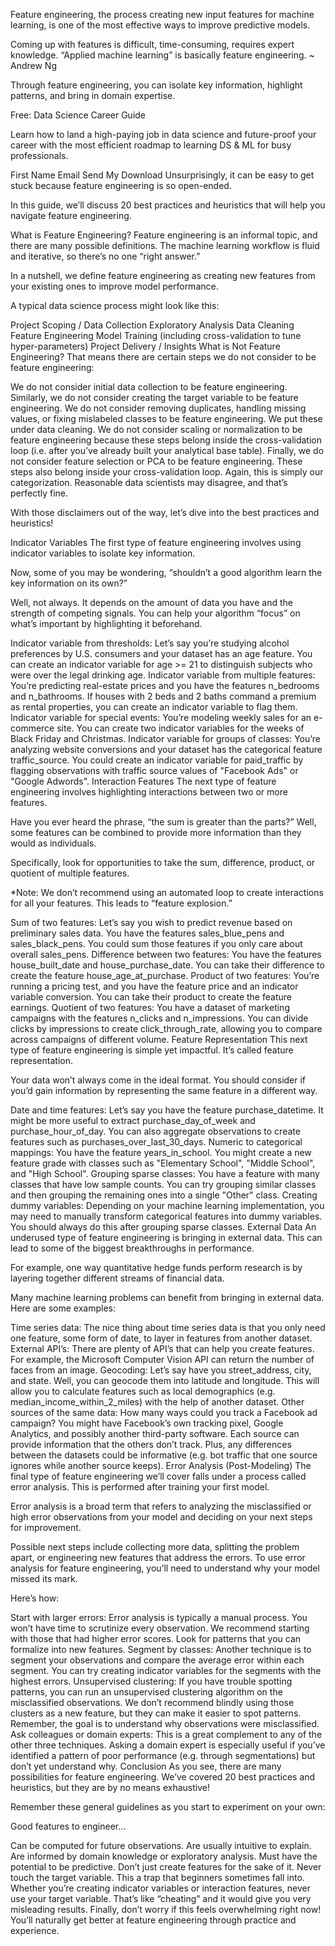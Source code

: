 Feature engineering, the process creating new input features for machine learning, is one of the most effective ways to improve predictive models.

Coming up with features is difficult, time-consuming, requires expert knowledge. “Applied machine learning” is basically feature engineering. ~ Andrew Ng

Through feature engineering, you can isolate key information, highlight patterns, and bring in domain expertise.


Free: Data Science Career Guide

Learn how to land a high-paying job in data science and future-proof your career with the most efficient roadmap to learning DS & ML for busy professionals.

First Name
Email
Send My Download
Unsurprisingly, it can be easy to get stuck because feature engineering is so open-ended.

In this guide, we’ll discuss 20 best practices and heuristics that will help you navigate feature engineering.

What is Feature Engineering?
Feature engineering is an informal topic, and there are many possible definitions. The machine learning workflow is fluid and iterative, so there’s no one “right answer.”

In a nutshell, we define feature engineering as creating new features from your existing ones to improve model performance.

A typical data science process might look like this:

Project Scoping / Data Collection
Exploratory Analysis
Data Cleaning
Feature Engineering
Model Training (including cross-validation to tune hyper-parameters)
Project Delivery / Insights
What is Not Feature Engineering?
That means there are certain steps we do not consider to be feature engineering:

We do not consider initial data collection to be feature engineering.
Similarly, we do not consider creating the target variable to be feature engineering.
We do not consider removing duplicates, handling missing values, or fixing mislabeled classes to be feature engineering. We put these under data cleaning.
We do not consider scaling or normalization to be feature engineering because these steps belong inside the cross-validation loop (i.e. after you’ve already built your analytical base table).
Finally, we do not consider feature selection or PCA to be feature engineering. These steps also belong inside your cross-validation loop.
Again, this is simply our categorization. Reasonable data scientists may disagree, and that’s perfectly fine.

With those disclaimers out of the way, let’s dive into the best practices and heuristics!

Indicator Variables
The first type of feature engineering involves using indicator variables to isolate key information.

Now, some of you may be wondering, “shouldn’t a good algorithm learn the key information on its own?”

Well, not always. It depends on the amount of data you have and the strength of competing signals. You can help your algorithm “focus” on what’s important by highlighting it beforehand.

Indicator variable from thresholds: Let’s say you’re studying alcohol preferences by U.S. consumers and your dataset has an age feature. You can create an indicator variable for age >= 21 to distinguish subjects who were over the legal drinking age.
Indicator variable from multiple features: You’re predicting real-estate prices and you have the features n_bedrooms and n_bathrooms. If houses with 2 beds and 2 baths command a premium as rental properties, you can create an indicator variable to flag them.
Indicator variable for special events: You’re modeling weekly sales for an e-commerce site. You can create two indicator variables for the weeks of Black Friday and Christmas.
Indicator variable for groups of classes: You’re analyzing website conversions and your dataset has the categorical feature traffic_source. You could create an indicator variable for paid_traffic by flagging observations with traffic source values of  "Facebook Ads" or "Google Adwords".
Interaction Features
The next type of feature engineering involves highlighting interactions between two or more features.

Have you ever heard the phrase, “the sum is greater than the parts?” Well, some features can be combined to provide more information than they would as individuals.

Specifically, look for opportunities to take the sum, difference, product, or quotient of multiple features.

*Note: We don’t recommend using an automated loop to create interactions for all your features. This leads to “feature explosion.”

Sum of two features: Let’s say you wish to predict revenue based on preliminary sales data. You have the features sales_blue_pens and sales_black_pens. You could sum those features if you only care about overall sales_pens.
Difference between two features: You have the features house_built_date and house_purchase_date. You can take their difference to create the feature house_age_at_purchase.
Product of two features: You’re running a pricing test, and you have the feature price and an indicator variable conversion. You can take their product to create the feature earnings.
Quotient of two features: You have a dataset of marketing campaigns with the features n_clicks and n_impressions. You can divide clicks by impressions to create  click_through_rate, allowing you to compare across campaigns of different volume.
Feature Representation
This next type of feature engineering is simple yet impactful. It’s called feature representation.

Your data won’t always come in the ideal format. You should consider if you’d gain information by representing the same feature in a different way.

Date and time features: Let’s say you have the feature purchase_datetime. It might be more useful to extract purchase_day_of_week and purchase_hour_of_day. You can also aggregate observations to create features such as purchases_over_last_30_days.
Numeric to categorical mappings: You have the feature years_in_school. You might create a new feature grade with classes such as "Elementary School", "Middle School", and "High School".
Grouping sparse classes: You have a feature with many classes that have low sample counts. You can try grouping similar classes and then grouping the remaining ones into a single "Other" class.
Creating dummy variables: Depending on your machine learning implementation, you may need to manually transform categorical features into dummy variables. You should always do this after grouping sparse classes.
External Data
An underused type of feature engineering is bringing in external data. This can lead to some of the biggest breakthroughs in performance.

For example, one way quantitative hedge funds perform research is by layering together different streams of financial data.

Many machine learning problems can benefit from bringing in external data. Here are some examples:

Time series data: The nice thing about time series data is that you only need one feature, some form of date, to layer in features from another dataset.
External API’s: There are plenty of API’s that can help you create features. For example, the Microsoft Computer Vision API can return the number of faces from an image.
Geocoding: Let’s say have you street_address, city, and state. Well, you can geocode them into latitude and longitude. This will allow you to calculate features such as local demographics (e.g. median_income_within_2_miles) with the help of another dataset.
Other sources of the same data: How many ways could you track a Facebook ad campaign? You might have Facebook’s own tracking pixel, Google Analytics, and possibly another third-party software. Each source can provide information that the others don’t track. Plus, any differences between the datasets could be informative (e.g. bot traffic that one source ignores while another source keeps).
Error Analysis (Post-Modeling)
The final type of feature engineering we’ll cover falls under a process called error analysis. This is performed after training your first model.

Error analysis is a broad term that refers to analyzing the misclassified or high error observations from your model and deciding on your next steps for improvement.

Possible next steps include collecting more data, splitting the problem apart, or engineering new features that address the errors. To use error analysis for feature engineering, you’ll need to understand why your model missed its mark.

Here’s how:

Start with larger errors: Error analysis is typically a manual process. You won’t have time to scrutinize every observation. We recommend starting with those that had higher error scores. Look for patterns that you can formalize into new features.
Segment by classes: Another technique is to segment your observations and compare the average error within each segment. You can try creating indicator variables for the segments with the highest errors.
Unsupervised clustering: If you have trouble spotting patterns, you can run an unsupervised clustering algorithm on the misclassified observations. We don’t recommend blindly using those clusters as a new feature, but they can make it easier to spot patterns. Remember, the goal is to understand why observations were misclassified.
Ask colleagues or domain experts: This is a great complement to any of the other three techniques. Asking a domain expert is especially useful if you’ve identified a pattern of poor performance (e.g. through segmentations) but don’t yet understand why.
Conclusion
As you see, there are many possibilities for feature engineering. We’ve covered 20 best practices and heuristics, but they are by no means exhaustive!

Remember these general guidelines as you start to experiment on your own:

Good features to engineer…

Can be computed for future observations.
Are usually intuitive to explain.
Are informed by domain knowledge or exploratory analysis.
Must have the potential to be predictive. Don’t just create features for the sake of it.
Never touch the target variable. This a trap that beginners sometimes fall into. Whether you’re creating indicator variables or interaction features, never use your target variable. That’s like “cheating” and it would give you very misleading results.
Finally, don’t worry if this feels overwhelming right now! You’ll naturally get better at feature engineering through practice and experience.
